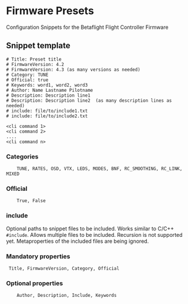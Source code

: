 # Firmware Presets

Configuration Snippets for the Betaflight Flight Controller Firmware


## Snippet template

```
# Title: Preset title
# FirmwareVersion: 4.2
# FirmwareVersion: 4.3 (as many versions as needed)
# Category: TUNE
# Official: true
# Keywords: word1, word2, word3
# Author: Name Lastname Pilotname
# Description: Description line1
# Description: Description line2  (as many description lines as needed)
# include: file/to/include1.txt
# include: file/to/include2.txt

<cli command 1>
<cli command 2>
....
<cli command n>
```

### Categories
```
    TUNE, RATES, OSD, VTX, LEDS, MODES, BNF, RC_SMOOTHING, RC_LINK, MIXED
```

### Official
```
    True, False
```

### include
Optional paths to snippet files to be included. Works similar to C/C++ `#include`.
Allows multiple files to be included. Recursion is not supported yet. Metaproperties of the included files are being ignored.

### Mandatory properties
```
 Title, FirmwareVersion, Category, Official
```

### Optional properties
```
    Author, Description, Include, Keywords
```
